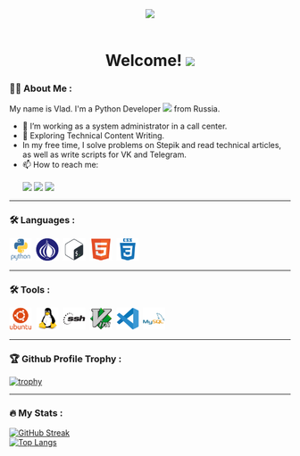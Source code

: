 <div id="header" align="center">
  <img src="https://media.giphy.com/media/qgQUggAC3Pfv687qPC/giphy.gif" width="480"/></br>
  <img src="https://komarev.com/ghpvc/?username=k0tmurlik&style=flat-square&color=blue" alt=""/></br>
<h1>
  Welcome!
  <img src="https://media.giphy.com/media/hvRJCLFzcasrR4ia7z/giphy.gif" width="30px"/>
</h1>
</div>

### :man_technologist: About Me :
My name is Vlad. I'm a Python Developer <img src="https://media.giphy.com/media/WUlplcMpOCEmTGBtBW/giphy.gif" width="30"> from Russia.
- :telescope: I’m working as a system administrator in a call center.
- :seedling: Exploring Technical Content Writing.
- In my free time, I solve problems on Stepik and read technical articles, as well as write scripts for VK and Telegram.
- :mailbox: How to reach me:</br></br>
<a href="https://vk.com/k0tmurlik"><img src="https://github.com/gauravghongde/social-icons/blob/master/SVG/Color/VK.svg" /></a>
<a href="https://t.me/k0tmurlik"><img src="https://github.com/gauravghongde/social-icons/blob/master/SVG/Color/Telegram.svg" /></a>
<a href="mailto:tech@k0tmurlik.ru"><img src="https://github.com/gauravghongde/social-icons/blob/master/SVG/Color/Gmail.svg" /></a>

----
### :hammer_and_wrench: Languages :
<div>
  <a href="https://github.com/k0tmurlik/k0tmurlik"><img src="https://github.com/devicons/devicon/blob/master/icons/python/python-original-wordmark.svg"  title="Python" alt="Python" width="40" height="40"/></a>&nbsp;
  <a href="https://github.com/k0tmurlik/k0tmurlik"><img src="https://github.com/devicons/devicon/blob/master/icons/perl/perl-original.svg"  title="Perl" alt="Perl" width="40" height="40"/></a>&nbsp;
  <a href="https://github.com/k0tmurlik/k0tmurlik"><img src="https://github.com/devicons/devicon/blob/master/icons/bash/bash-original.svg"  title="Bash" alt="Bash" width="40" height="40"/></a>&nbsp;
  <a href="https://github.com/k0tmurlik/k0tmurlik"><img src="https://github.com/devicons/devicon/blob/master/icons/html5/html5-original.svg" title="HTML5" alt="HTML" width="40" height="40"/></a>&nbsp;
  <a href="https://github.com/k0tmurlik/k0tmurlik"><img src="https://github.com/devicons/devicon/blob/master/icons/css3/css3-plain-wordmark.svg"  title="CSS3" alt="CSS" width="40" height="40"/></a>&nbsp;
 </div>

----
### :hammer_and_wrench: Tools :
<div>
  <a href="https://github.com/k0tmurlik/k0tmurlik"><img src="https://github.com/devicons/devicon/blob/master/icons/ubuntu/ubuntu-plain-wordmark.svg"  title="Ubuntu" alt="Ubuntu" width="40" height="40"/></a>&nbsp;
  <a href="https://github.com/k0tmurlik/k0tmurlik"><img src="https://github.com/devicons/devicon/blob/master/icons/linux/linux-original.svg"  title="Linux" alt="Linux" width="40" height="40"/></a>&nbsp;
  <a href="https://github.com/k0tmurlik/k0tmurlik"><img src="https://github.com/devicons/devicon/blob/master/icons/ssh/ssh-original-wordmark.svg"  title="SSH" alt="SSH" width="40" height="40"/></a>&nbsp;
  <a href="https://github.com/k0tmurlik/k0tmurlik"><img src="https://github.com/devicons/devicon/blob/master/icons/vim/vim-original.svg"  title="Vim" alt="Vim" width="40" height="40"/></a>&nbsp;
  <a href="https://github.com/k0tmurlik/k0tmurlik"><img src="https://github.com/devicons/devicon/blob/master/icons/vscode/vscode-original.svg"  title="vscode" alt="vscode" width="40" height="40"/></a>&nbsp;
  <a href="https://github.com/k0tmurlik/k0tmurlik"><img src="https://github.com/devicons/devicon/blob/master/icons/mysql/mysql-original-wordmark.svg" title="MySQL"  alt="MySQL" width="40" height="40"/></a>&nbsp;
</div>

----
### :trophy: Github Profile Trophy :
[![trophy](https://github-profile-trophy.vercel.app/?username=ryo-ma)](https://github.com/ryo-ma/github-profile-trophy)</br>

----
### :fire: My Stats :
[![GitHub Streak](https://github-readme-streak-stats.herokuapp.com/?user=k0tmurlik)](https://git.io/streak-stats)</br>
[![Top Langs](https://github-readme-stats.vercel.app/api/top-langs/?username=k0tmurlik&langs_count=8)](https://github.com/anuraghazra/github-readme-stats)
